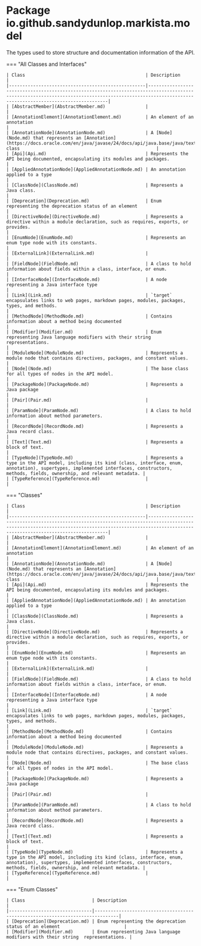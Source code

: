 
# Package io.github.sandydunlop.markista.model


The types used to store structure and documentation information of the API.

=== "All Classes and Interfaces"

    | Class                                             | Description                                                                                                                                                                                       |
    |---------------------------------------------------|---------------------------------------------------------------------------------------------------------------------------------------------------------------------------------------------------|
    | [AbstractMember](AbstractMember.md)               |                                                                                                                                                                                                   |
    | [AnnotationElement](AnnotationElement.md)         | An element of an annotation                                                                                                                                                                       |
    | [AnnotationNode](AnnotationNode.md)               | A [Node](Node.md) that represents an [Annotation](https://docs.oracle.com/en/java/javase/24/docs/api/java.base/java/text/Annotation.html) class                                                   |
    | [Api](Api.md)                                     | Represents the API being documented, encapsulating its modules and packages.                                                                                                                      |
    | [AppliedAnnotationNode](AppliedAnnotationNode.md) | An annotation applied to a type                                                                                                                                                                   |
    | [ClassNode](ClassNode.md)                         | Represents a Java class.                                                                                                                                                                          |
    | [Deprecation](Deprecation.md)                     | Enum representing the deprecation status of an element                                                                                                                                            |
    | [DirectiveNode](DirectiveNode.md)                 | Represents a directive within a module declaration, such as requires, exports, or provides.                                                                                                       |
    | [EnumNode](EnumNode.md)                           | Represents an enum type node with its constants.                                                                                                                                                  |
    | [ExternalLink](ExternalLink.md)                   |                                                                                                                                                                                                   |
    | [FieldNode](FieldNode.md)                         | A class to hold information about fields within a class, interface, or enum.                                                                                                                      |
    | [InterfaceNode](InterfaceNode.md)                 | A node representing a Java interface type                                                                                                                                                         |
    | [Link](Link.md)                                   | `target` encapsulates links to web pages, markdown pages, modules, packages, types, and methods.                                                                                                  |
    | [MethodNode](MethodNode.md)                       | Contains information about a method being documented                                                                                                                                              |
    | [Modifier](Modifier.md)                           | Enum representing Java language modifiers with their string  representations.                                                                                                                     |
    | [ModuleNode](ModuleNode.md)                       | Represents a module node that contains directives, packages, and constant values.                                                                                                                 |
    | [Node](Node.md)                                   | The base class for all types of nodes in the API model.                                                                                                                                           |
    | [PackageNode](PackageNode.md)                     | Represents a Java package                                                                                                                                                                         |
    | [Pair](Pair.md)                                   |                                                                                                                                                                                                   |
    | [ParamNode](ParamNode.md)                         | A class to hold information about method parameters.                                                                                                                                              |
    | [RecordNode](RecordNode.md)                       | Represents a Java record class.                                                                                                                                                                   |
    | [Text](Text.md)                                   | Represents a block of text.                                                                                                                                                                       |
    | [TypeNode](TypeNode.md)                           | Represents a type in the API model, including its kind (class, interface, enum, annotation), supertypes, implemented interfaces, constructors, methods, fields, ownership, and relevant metadata. |
    | [TypeReference](TypeReference.md)                 |                                                                                                                                                                                                   |


=== "Classes"

    | Class                                             | Description                                                                                                                                                                                       |
    |---------------------------------------------------|---------------------------------------------------------------------------------------------------------------------------------------------------------------------------------------------------|
    | [AbstractMember](AbstractMember.md)               |                                                                                                                                                                                                   |
    | [AnnotationElement](AnnotationElement.md)         | An element of an annotation                                                                                                                                                                       |
    | [AnnotationNode](AnnotationNode.md)               | A [Node](Node.md) that represents an [Annotation](https://docs.oracle.com/en/java/javase/24/docs/api/java.base/java/text/Annotation.html) class                                                   |
    | [Api](Api.md)                                     | Represents the API being documented, encapsulating its modules and packages.                                                                                                                      |
    | [AppliedAnnotationNode](AppliedAnnotationNode.md) | An annotation applied to a type                                                                                                                                                                   |
    | [ClassNode](ClassNode.md)                         | Represents a Java class.                                                                                                                                                                          |
    | [DirectiveNode](DirectiveNode.md)                 | Represents a directive within a module declaration, such as requires, exports, or provides.                                                                                                       |
    | [EnumNode](EnumNode.md)                           | Represents an enum type node with its constants.                                                                                                                                                  |
    | [ExternalLink](ExternalLink.md)                   |                                                                                                                                                                                                   |
    | [FieldNode](FieldNode.md)                         | A class to hold information about fields within a class, interface, or enum.                                                                                                                      |
    | [InterfaceNode](InterfaceNode.md)                 | A node representing a Java interface type                                                                                                                                                         |
    | [Link](Link.md)                                   | `target` encapsulates links to web pages, markdown pages, modules, packages, types, and methods.                                                                                                  |
    | [MethodNode](MethodNode.md)                       | Contains information about a method being documented                                                                                                                                              |
    | [ModuleNode](ModuleNode.md)                       | Represents a module node that contains directives, packages, and constant values.                                                                                                                 |
    | [Node](Node.md)                                   | The base class for all types of nodes in the API model.                                                                                                                                           |
    | [PackageNode](PackageNode.md)                     | Represents a Java package                                                                                                                                                                         |
    | [Pair](Pair.md)                                   |                                                                                                                                                                                                   |
    | [ParamNode](ParamNode.md)                         | A class to hold information about method parameters.                                                                                                                                              |
    | [RecordNode](RecordNode.md)                       | Represents a Java record class.                                                                                                                                                                   |
    | [Text](Text.md)                                   | Represents a block of text.                                                                                                                                                                       |
    | [TypeNode](TypeNode.md)                           | Represents a type in the API model, including its kind (class, interface, enum, annotation), supertypes, implemented interfaces, constructors, methods, fields, ownership, and relevant metadata. |
    | [TypeReference](TypeReference.md)                 |                                                                                                                                                                                                   |


=== "Enum Classes"

    | Class                         | Description                                                                   |
    |-------------------------------|-------------------------------------------------------------------------------|
    | [Deprecation](Deprecation.md) | Enum representing the deprecation status of an element                        |
    | [Modifier](Modifier.md)       | Enum representing Java language modifiers with their string  representations. |


